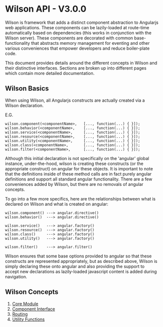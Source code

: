 # Wilson API - V3.0.0

Wilson is framework that adds a distinct component abstraction to Angularjs web applications. These components 
can be lazily-loaded at route-time automatically based on dependencies (this works in conjunction with the Wilson
server). These components are decorated with common base-functionality that abstracts memory management for eventing
and other various conveniences that empower developers and reduce boiler-plate code. 

This document provides details around the different concepts in Wilson and their distinctive interfaces. Sections
are broken up into different pages which contain more detailed documentation.

## Wilson Basics

When using Wilson, all Angularjs constructs are actually created via a Wilson declaration.

E.G.
```
wilson.component(<componentName>,   [..., function(...) { }]);
wilson.behavior(<componentName>,    [..., function(...) { }]);
wilson.service(<componentName>,     [..., function(...) { }]);
wilson.resource(<componentName>,    [..., function(...) { }]);
wilson.utility(<componentName>,     [..., function(...) { }]);
wilson.class(<componentName>,       [..., function(...) { }]);
wilson.filter(<componentName>,      [..., function(...) { }]);
```

Although this initial declaration is not specifically on the 'angular' global instance, under-the-hood, wilson
is creating these constructs (or the appropriate construct) on angular for these objects.  It is important to note
that the definitions inside of these method calls are in fact purely angular definitions and support all standard
angular functionality. There are a few conveniences added by Wilson, but there are no removals of angular concepts.

To go into a few more specifics, here are the relationships between what is declared on Wilson and what is created
on angular:

```
wilson.component() ---> angular.directive()
wilson.behavior()  ---> angular.directive()
  
wilson.service()   ---> angular.factory()
wilson.resource()  ---> angular.factory()
wilson.class()     ---> angular.factory()
wilson.utility()   ---> angular.factory()
  
wilson.filter()    ---> angular.filter()
```

Wilson ensures that some base options provided to angular so that these constructs are represented appropriately, but as
described above, Wilson is simply declaring these onto angular and also providing the support to accept new declarations
as lazily-loaded javascript content is added during navigation.


## Wilson Concepts


1. [Core Module]()
2. [Component Interface]()
3. [Routing]()
4. [Utility Functions](./concepts/utilities/utilities.md)